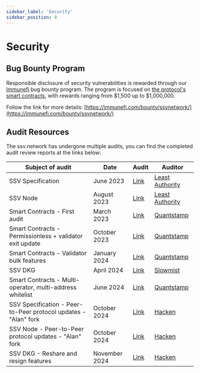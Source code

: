 ```yaml
---
sidebar_label: 'Security'
sidebar_position: 8
---
```


# Security

## Bug Bounty Program

Responsible disclosure of security vulnerabilities is rewarded through our [Immunefi](https://immunefi.com/bounty/ssvnetwork/) bug bounty program. The program is focused on [the protocol's smart contracts](https://github.com/ssvlabs/ssv-network), with rewards ranging from $1,500 up to $1,000,000.

Follow the link for more details: [https://immunefi.com/bounty/ssvnetwork/](https://immunefi.com/bounty/ssvnetwork/)

## Audit Resources

The ssv.network has undergone multiple audits, you can find the completed audit review reports at the links below:

| Subject of audit | Date | Audit | Auditor |
|-----------------|------|--------|----------|
| SSV Specification | June 2023 | [Link](https://github.com/ssvlabs/ssv-spec/blob/main/docs/audits/Least%20Authority%20-%20Coin%20Dash%20Ltd.%20SSV%20Specification%20Final%20Audit%20Report_Updated.pdf) | [Least Authority](https://leastauthority.com/) |
| SSV Node | August 2023 | [Link](https://github.com/ssvlabs/ssv/blob/main/audits/Least%20Authority.pdf) | [Least Authority](https://leastauthority.com/) |
| Smart Contracts - First audit | March 2023 | [Link](https://github.com/ssvlabs/ssv-network/blob/main/contracts/audits/2023-03-24_Quantstamp_v1.0.0-rc3.pdf) | [Quantstamp](https://quantstamp.com/) |
| Smart Contracts - Permissionless + validator exit update | October 2023 | [Link](https://github.com/ssvlabs/ssv-network/blob/main/contracts/audits/2023-10-30_Quantstamp_v1.0.2.pdf) | [Quantstamp](https://quantstamp.com/) |
| Smart Contracts - Validator bulk features | January 2024 | [Link](https://github.com/ssvlabs/ssv-network/blob/main/contracts/audits/2024-02-15_Quantstamp_v1.1.0.pdf) | [Quantstamp](https://quantstamp.com/) |
| SSV DKG | April 2024 | [Link](https://github.com/ssvlabs/ssv-dkg/blob/main/audits/SlowMist%20Audit%20Report.pdf) | [Slowmist](https://www.slowmist.com/index.html) |
| Smart Contracts - Multi-operator, multi-address whitelist | June 2024 | [Link](https://github.com/ssvlabs/ssv-network/blob/main/contracts/audits/2024-07-04_Quantstamp_v1.2.0.pdf) | [Quantstamp](https://quantstamp.com/) |
| SSV Specification - Peer-to-Peer protocol updates - "Alan" fork | October 2024 | [Link](https://github.com/ssvlabs/ssv-spec/blob/main/docs/audits/Hacken_SSV_Spec_Audit.pdf) | [Hacken](https://hacken.io/about/) |
| SSV Node - Peer-to-Peer protocol updates - "Alan" fork | October 2024 | [Link](https://github.com/ssvlabs/ssv/blob/main/audits/Hacken_SSV_Labs_L1_SSV_Labs_SSV_Node_Aug2024_P_2024_1212_2_20241016.pdf) | [Hacken](https://hacken.io/about/) |
| SSV DKG - Reshare and resign features | November 2024 | [Link](https://github.com/ssvlabs/ssv/blob/main/audits/Hacken_SSV_Labs_L1_SSV_Labs_SSV_Node_Aug2024_P_2024_1212_2_20241016.pdf) | [Hacken](https://www.chainsecurity.com/) |

